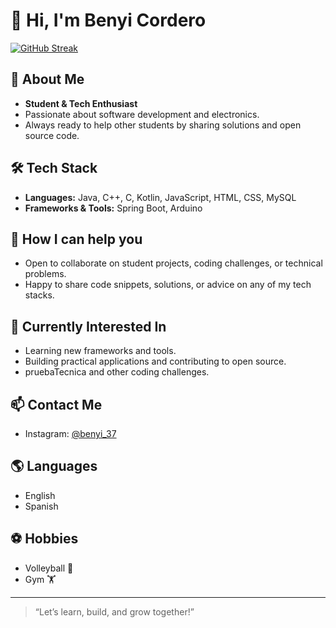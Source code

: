 # 👋 Hi, I'm Benyi Cordero
[![GitHub Streak](https://streak-stats.demolab.com/?user=BenyiCordero&theme=highcontrast)](https://git.io/streak-stats)
## 🚀 About Me
- **Student & Tech Enthusiast**
- Passionate about software development and electronics.
- Always ready to help other students by sharing solutions and open source code.

## 🛠️ Tech Stack
- **Languages:** Java, C++, C, Kotlin, JavaScript, HTML, CSS, MySQL
- **Frameworks & Tools:** Spring Boot, Arduino

## 🤝 How I can help you
- Open to collaborate on student projects, coding challenges, or technical problems.
- Happy to share code snippets, solutions, or advice on any of my tech stacks.

## 🌱 Currently Interested In
- Learning new frameworks and tools.
- Building practical applications and contributing to open source.
- pruebaTecnica and other coding challenges.

## 📫 Contact Me
- Instagram: [@benyi_37](https://instagram.com/benyi_37)

## 🌎 Languages
- English
- Spanish

## ⚽ Hobbies
- Volleyball 🏐
- Gym 🏋️

---

> “Let’s learn, build, and grow together!”


<!---
BenyiCordero/BenyiCordero is a ✨ special ✨ repository because its `README.md` (this file) appears on your GitHub profile.
You can click the Preview link to take a look at your changes.
--->
